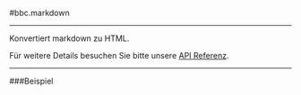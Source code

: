 #bbc.markdown

- - -

Konvertiert markdown zu HTML.

Für weitere Details besuchen Sie bitte unsere <a href="/doc#/api/bbc.markdown.directive:bbcMarkdown" target="_self">API Referenz</a>.

- - -

###Beispiel